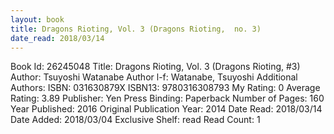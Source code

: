 ```yaml
---
layout: book
title: Dragons Rioting, Vol. 3 (Dragons Rioting,  no. 3)
date_read: 2018/03/14
---
```


Book Id: 26245048
Title: Dragons Rioting, Vol. 3 (Dragons Rioting, #3)
Author: Tsuyoshi Watanabe
Author l-f: Watanabe, Tsuyoshi
Additional Authors: 
ISBN: 031630879X
ISBN13: 9780316308793
My Rating: 0
Average Rating: 3.89
Publisher: Yen Press
Binding: Paperback
Number of Pages: 160
Year Published: 2016
Original Publication Year: 2014
Date Read: 2018/03/14
Date Added: 2018/03/04
Exclusive Shelf: read
Read Count: 1

